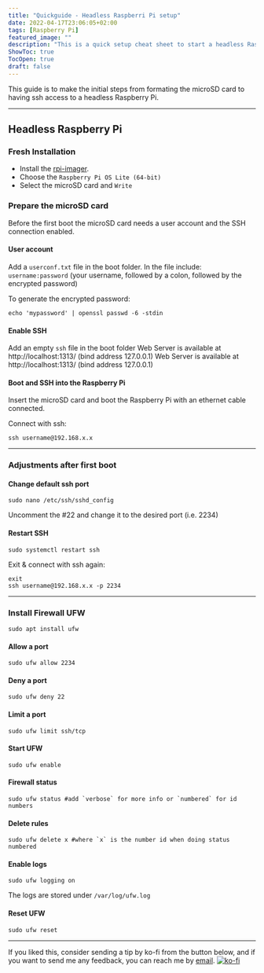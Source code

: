 ```yaml
---
title: "Quickguide - Headless Raspberri Pi setup"
date: 2022-04-17T23:06:05+02:00
tags: [Raspberry Pi]
featured_image: ""
description: "This is a quick setup cheat sheet to start a headless Raspberry Pi."
ShowToc: true
TocOpen: true
draft: false
---
```


This guide is to make the initial steps from formating the microSD card to having ssh access to a headless Raspberry Pi.

---

## Headless Raspberry Pi

### Fresh Installation
- Install the [rpi-imager](https://github.com/raspberrypi/rpi-imager).
- Choose the `Raspberry Pi OS Lite (64-bit)`
- Select the microSD card and `Write`

### Prepare the microSD card
Before the first boot the microSD card needs a user account and the SSH connection enabled.

#### User account
Add a `userconf.txt` file in the boot folder. In the file include: `username:password` (your username, followed by a colon, followed by the encrypted password)

To generate the encrypted password:

```
echo 'mypassword' | openssl passwd -6 -stdin
```

#### Enable SSH
Add an empty `ssh` file in the boot folder
Web Server is available at http://localhost:1313/ (bind address 127.0.0.1)
Web Server is available at http://localhost:1313/ (bind address 127.0.0.1)

#### Boot and SSH into the Raspberry Pi
Insert the microSD card and boot the Raspberry Pi with an ethernet cable connected.

Connect with ssh:
```
ssh username@192.168.x.x
```

---
### Adjustments after first boot

#### Change default ssh port

```
sudo nano /etc/ssh/sshd_config
```
Uncomment the #22 and change it to the desired port (i.e. 2234)

#### Restart SSH 
```
sudo systemctl restart ssh
```
Exit & connect with ssh again:
```
exit
ssh username@192.168.x.x -p 2234
```

---
### Install Firewall UFW

```
sudo apt install ufw
```
#### Allow a port
```
sudo ufw allow 2234
```
#### Deny a port
```
sudo ufw deny 22
```
#### Limit a port
```
sudo ufw limit ssh/tcp
```
#### Start UFW
```
sudo ufw enable
```
#### Firewall status
```
sudo ufw status #add `verbose` for more info or `numbered` for id numbers
```
#### Delete rules
```
sudo ufw delete x #where `x` is the number id when doing status numbered
```
#### Enable logs
```
sudo ufw logging on
```
The logs are stored under `/var/log/ufw.log`
#### Reset UFW
```
sudo ufw reset
```

---
If you liked this, consider sending a tip by ko-fi from the button below, and if you want to send me any feedback, you can reach me by [email](mailto:emailme@al3xis.xyz).
[![ko-fi](https://ko-fi.com/img/githubbutton_sm.svg)](https://ko-fi.com/V7V1CFV13)